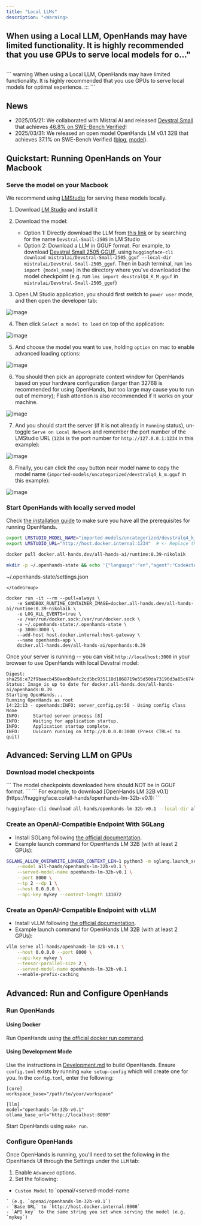 ```yaml
---
title: "Local LLMs"
description: "<Warning>
```
When using a Local LLM, OpenHands may have limited functionality. It is highly recommended that you use GPUs to serve local models for o..."
---
```

```
</CodeGroup>


</Warning>
```
warning
When using a Local LLM, OpenHands may have limited functionality.
It is highly recommended that you use GPUs to serve local models for optimal experience.
:::
```
</CodeGroup>

## News

- 2025/05/21: We collaborated with Mistral AI and released [Devstral Small](https://mistral.ai/news/devstral) that achieves [46.8% on SWE-Bench Verified](https://github.com/SWE-bench/experiments/pull/228)!
- 2025/03/31: We released an open model OpenHands LM v0.1 32B that achieves 37.1% on SWE-Bench Verified
([blog](https://www.all-hands.dev/blog/introducing-openhands-lm-32b----a-strong-open-coding-agent-model), [model](https://huggingface.co/all-hands/openhands-lm-32b-v0.1)).


## Quickstart: Running OpenHands on Your Macbook

### Serve the model on your Macbook

We recommend using [LMStudio](https://lmstudio.ai/) for serving these models locally.

1. Download [LM Studio](https://lmstudio.ai/) and install it

2. Download the model:
   - Option 1: Directly download the LLM from [this link](https://lmstudio.ai/model/devstral-small-2505-mlx) or by searching for the name `Devstral-Small-2505` in LM Studio
   - Option 2: Download a LLM in GGUF format. For example, to download [Devstral Small 2505 GGUF](https://huggingface.co/mistralai/Devstral-Small-2505_gguf), using `huggingface-cli download mistralai/Devstral-Small-2505_gguf --local-dir mistralai/Devstral-Small-2505_gguf`. Then in bash terminal, run `lms import {model_name}` in the directory where you've downloaded the model checkpoint (e.g. run `lms import devstralQ4_K_M.gguf` in `mistralai/Devstral-Small-2505_gguf`)

3. Open LM Studio application, you should first switch to `power user` mode, and then open the developer tab:
  
![image](/modules/usage/1_select_power_user.png)

4. Then click `Select a model to load` on top of the application:

![image](/modules/usage/2_select_model.png)

5. And choose the model you want to use, holding `option` on mac to enable advanced loading options:

![image](/modules/usage/3_select_devstral.png)

6. You should then pick an appropriate context window for OpenHands based on your hardware configuration (larger than 32768 is recommended for using OpenHands, but too large may cause you to run out of memory); Flash attention is also recommended if it works on your machine.

![image](/modules/usage/4_set_context_window.png)

7. And you should start the server (if it is not already in `Running` status), un-toggle `Serve on Local Network` and remember the port number of the LMStudio URL (`1234` is the port number for `http://127.0.0.1:1234` in this example):

![image](/modules/usage/5_copy_url.png)

8. Finally, you can click the `copy` button near model name to copy the model name (`imported-models/uncategorized/devstralq4_k_m.gguf` in this example):

![image](/modules/usage/6_copy_to_get_model_name.png)

### Start OpenHands with locally served model

Check [the installation guide](https://docs.all-hands.dev/modules/usage/installation) to make sure you have all the prerequisites for running OpenHands.

```bash
export LMSTUDIO_MODEL_NAME="imported-models/uncategorized/devstralq4_k_m.gguf" # <- Replace this with the model name you copied from LMStudio
export LMSTUDIO_URL="http://host.docker.internal:1234"  # <- Replace this with the port from LMStudio

docker pull docker.all-hands.dev/all-hands-ai/runtime:0.39-nikolaik

mkdir -p ~/.openhands-state && echo '{"language":"en","agent":"CodeActAgent","max_iterations":null,"security_analyzer":null,"confirmation_mode":false,"llm_model":"lm_studio/'$LMSTUDIO_MODEL_NAME'","llm_api_key":"dummy","llm_base_url":"'$LMSTUDIO_URL/v1'","remote_runtime_resource_factor":null,"github_token":null,"enable_default_condenser":true,"user_consents_to_analytics":true}' <CodeGroup>
```
~/.openhands-state/settings.json
```
</CodeGroup>

docker run -it --rm --pull=always \
    -e SANDBOX_RUNTIME_CONTAINER_IMAGE=docker.all-hands.dev/all-hands-ai/runtime:0.39-nikolaik \
    -e LOG_ALL_EVENTS=true \
    -v /var/run/docker.sock:/var/run/docker.sock \
    -v ~/.openhands-state:/.openhands-state \
    -p 3000:3000 \
    --add-host host.docker.internal:host-gateway \
    --name openhands-app \
    docker.all-hands.dev/all-hands-ai/openhands:0.39
```

Once your server is running -- you can visit `http://localhost:3000` in your browser to use OpenHands with local Devstral model:
```
Digest: sha256:e72f9baecb458aedb9afc2cd5bc935118d1868719e55d50da73190d3a85c674f
Status: Image is up to date for docker.all-hands.dev/all-hands-ai/openhands:0.39
Starting OpenHands...
Running OpenHands as root
14:22:13 - openhands:INFO: server_config.py:50 - Using config class None
INFO:     Started server process [8]
INFO:     Waiting for application startup.
INFO:     Application startup complete.
INFO:     Uvicorn running on http://0.0.0.0:3000 (Press CTRL+C to quit)
```


## Advanced: Serving LLM on GPUs

### Download model checkpoints

<Note>
```
The model checkpoints downloaded here should NOT be in GGUF format.
```
</CodeGroup>

</Note>
```
For example, to download [OpenHands LM 32B v0.1](https://huggingface.co/all-hands/openhands-lm-32b-v0.1):
```
</CodeGroup>

```bash
huggingface-cli download all-hands/openhands-lm-32b-v0.1 --local-dir all-hands/openhands-lm-32b-v0.1
```

### Create an OpenAI-Compatible Endpoint With SGLang

- Install SGLang following [the official documentation](https://docs.sglang.ai/start/install.html).
- Example launch command for OpenHands LM 32B (with at least 2 GPUs):

```bash
SGLANG_ALLOW_OVERWRITE_LONGER_CONTEXT_LEN=1 python3 -m sglang.launch_server \
    --model all-hands/openhands-lm-32b-v0.1 \
    --served-model-name openhands-lm-32b-v0.1 \
    --port 8000 \
    --tp 2 --dp 1 \
    --host 0.0.0.0 \
    --api-key mykey --context-length 131072
```

### Create an OpenAI-Compatible Endpoint with vLLM

- Install vLLM following [the official documentation](https://docs.vllm.ai/en/latest/getting_started/installation.html).
- Example launch command for OpenHands LM 32B (with at least 2 GPUs):

```bash
vllm serve all-hands/openhands-lm-32b-v0.1 \
    --host 0.0.0.0 --port 8000 \
    --api-key mykey \
    --tensor-parallel-size 2 \
    --served-model-name openhands-lm-32b-v0.1
    --enable-prefix-caching
```

## Advanced: Run and Configure OpenHands

### Run OpenHands

#### Using Docker

Run OpenHands using [the official docker run command](../installation#start-the-app).

#### Using Development Mode

Use the instructions in [Development.md](/modules/usage/https://github.com/All-Hands-AI/OpenHands/blob/main/Development) to build OpenHands.
Ensure `config.toml` exists by running `make setup-config` which will create one for you. In the `config.toml`, enter the following:

```
[core]
workspace_base="/path/to/your/workspace"

[llm]
model="openhands-lm-32b-v0.1"
ollama_base_url="http://localhost:8000"
```

Start OpenHands using `make run`.

### Configure OpenHands

Once OpenHands is running, you'll need to set the following in the OpenHands UI through the Settings under the `LLM` tab: 
1. Enable `Advanced` options.
2. Set the following:
- `Custom Model` to `openai/<served-model-name<CodeGroup>
```
` (e.g. `openai/openhands-lm-32b-v0.1`)
- `Base URL` to `http://host.docker.internal:8000`
- `API key` to the same string you set when serving the model (e.g. `mykey`)
```
</CodeGroup>
